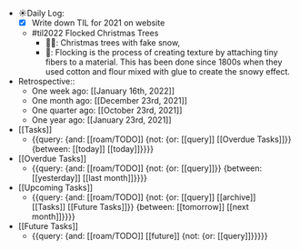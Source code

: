 - ☀️Daily Log:
    - [x] Write down TIL for 2021 on website
    - #til2022 Flocked Christmas Trees
        - 💁‍♂️: Christmas trees with fake snow,
        - 🤔: Flocking is the process of creating texture by attaching tiny fibers to a material. This has been done since 1800s when they used cotton and flour mixed with glue to create the snowy effect. 
- Retrospective::
    - One week ago: [[January 16th, 2022]]
    - One month ago: [[December 23rd, 2021]]
    - One quarter ago: [[October 23rd, 2021]]
    - One year ago: [[January 23rd, 2021]]
- [[Tasks]]
    - {{query: {and: [[roam/TODO]] {not: {or: [[query]] [[Overdue Tasks]]}} {between: [[today]] [[today]]}}}}
- [[Overdue Tasks]]
    - {{query: {and: [[roam/TODO]] {not: {or: [[query]]}} {between: [[yesterday]] [[last month]]}}}}
- [[Upcoming Tasks]]
    - {{query: {and: [[roam/TODO]] {not: {or: [[query]] [[archive]] [[Tasks]] [[Future Tasks]]}} {between: [[tomorrow]] [[next month]]}}}}
- [[Future Tasks]]
    - {{query: {and: [[roam/TODO]] [[future]] {not: {or: [[query]]}}}}}
